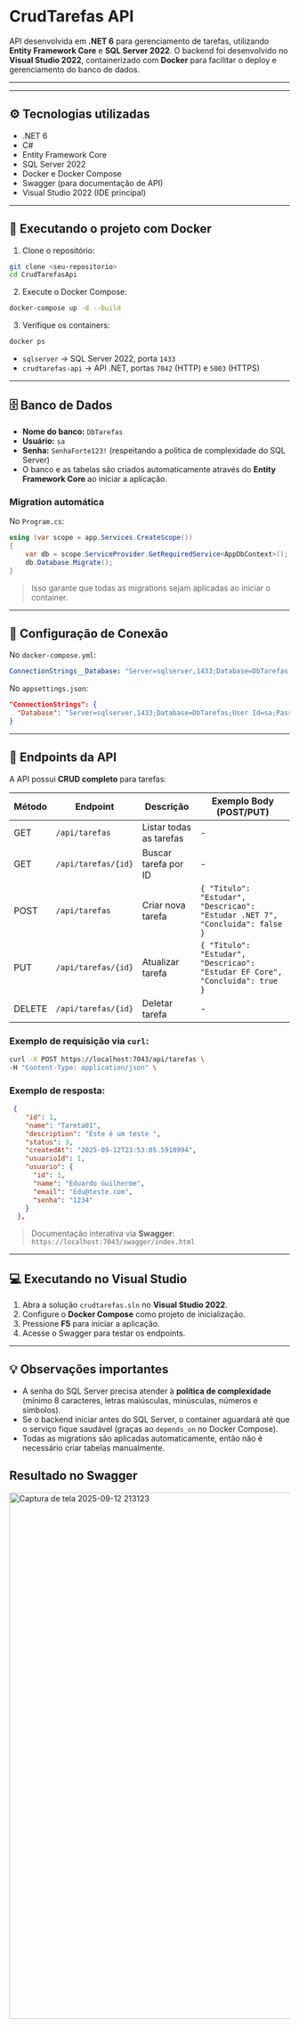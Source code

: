 # CrudTarefas API

API desenvolvida em **.NET 6** para gerenciamento de tarefas, utilizando **Entity Framework Core** e **SQL Server 2022**.
O backend foi desenvolvido no **Visual Studio 2022**, containerizado com **Docker** para facilitar o deploy e gerenciamento do banco de dados.

---

---

## ⚙ Tecnologias utilizadas

- .NET 6
- C#
- Entity Framework Core
- SQL Server 2022
- Docker e Docker Compose
- Swagger (para documentação de API)
- Visual Studio 2022 (IDE principal)

---

## 🐳 Executando o projeto com Docker

1. Clone o repositório:

```bash
git clone <seu-repositorio>
cd CrudTarefasApi
```

2. Execute o Docker Compose:

```bash
docker-compose up -d --build
```

3. Verifique os containers:

```bash
docker ps
```

- `sqlserver` → SQL Server 2022, porta `1433`
- `crudtarefas-api` → API .NET, portas `7042` (HTTP) e `5003` (HTTPS)

---

## 🗄 Banco de Dados

- **Nome do banco:** `DbTarefas`
- **Usuário:** `sa`
- **Senha:** `SenhaForte123!` (respeitando a política de complexidade do SQL Server)
- O banco e as tabelas são criados automaticamente através do **Entity Framework Core** ao iniciar a aplicação.

### Migration automática

No `Program.cs`:

```csharp
using (var scope = app.Services.CreateScope())
{
    var db = scope.ServiceProvider.GetRequiredService<AppDbContext>();
    db.Database.Migrate();
}
```

> Isso garante que todas as migrations sejam aplicadas ao iniciar o container.

---

## 🔗 Configuração de Conexão

No `docker-compose.yml`:

```yaml
ConnectionStrings__Database: "Server=sqlserver,1433;Database=DbTarefas;User Id=sa;Password=SenhaForte123!;TrustServerCertificate=True;"
```

No `appsettings.json`:

```json
"ConnectionStrings": {
  "Database": "Server=sqlserver,1433;Database=DbTarefas;User Id=sa;Password=SenhaForte123!;TrustServerCertificate=True;"
}
```

---

## 🚀 Endpoints da API

A API possui **CRUD completo** para tarefas:

| Método | Endpoint            | Descrição                | Exemplo Body (POST/PUT)                  |
|--------|-------------------|------------------------|----------------------------------------|
| GET    | `/api/tarefas`      | Listar todas as tarefas | -                                      |
| GET    | `/api/tarefas/{id}` | Buscar tarefa por ID    | -                                      |
| POST   | `/api/tarefas`      | Criar nova tarefa       | `{ "Titulo": "Estudar", "Descricao": "Estudar .NET 7", "Concluida": false }` |
| PUT    | `/api/tarefas/{id}` | Atualizar tarefa        | `{ "Titulo": "Estudar", "Descricao": "Estudar EF Core", "Concluida": true }` |
| DELETE | `/api/tarefas/{id}` | Deletar tarefa          | -                                      |

### Exemplo de requisição via `curl`:

```bash
curl -X POST https://localhost:7043/api/tarefas \
-H "Content-Type: application/json" \
```

### Exemplo de resposta:

```json
 {
    "id": 1,
    "name": "Tareta01",
    "description": "Este é um teste ",
    "status": 3,
    "createdAt": "2025-09-12T23:53:05.5918994",
    "usuarioId": 1,
    "usuario": {
      "id": 1,
      "name": "Eduardo Guilherme",
      "email": "Edu@teste.com",
      "senha": "1234"
    }
  },
```

> Documentação interativa via **Swagger**:  
> `https://localhost:7043/swagger/index.html`

---

## 💻 Executando no Visual Studio

1. Abra a solução `crudtarefas.sln` no **Visual Studio 2022**.
2. Configure o **Docker Compose** como projeto de inicialização.
3. Pressione **F5** para iniciar a aplicação.
4. Acesse o Swagger para testar os endpoints.

---

## 💡 Observações importantes

- A senha do SQL Server precisa atender à **política de complexidade** (mínimo 8 caracteres, letras maiúsculas, minúsculas, números e símbolos).
- Se o backend iniciar antes do SQL Server, o container aguardará até que o serviço fique saudável (graças ao `depends_on` no Docker Compose).
- Todas as migrations são aplicadas automaticamente, então não é necessário criar tabelas manualmente.

## Resultado no Swagger
<img width="1864" height="945" alt="Captura de tela 2025-09-12 213123" src="https://github.com/user-attachments/assets/34dde1ee-a9ff-4067-9b9d-e6983484c31d" />


